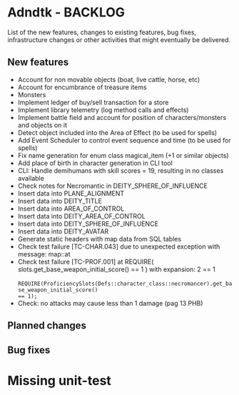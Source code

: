 # Adndtk - BACKLOG
 
List of the new features, changes to existing features, bug fixes, infrastructure changes or other activities that might eventually be delivered.

## New features
  * Account for non movable objects (boat, live cattle, horse, etc)
  * Account for encumbrance of treasure items
  * Monsters
  * Implement ledger of buy/sell transaction for a store
  * Implement library telemetry (log method calls and effects)
  * Implement battle field and account for position of characters/monsters and objects on it
  * Detect object included into the Area of Effect (to be used for spells)
  * Add Event Scheduler to control event sequence and time (to be used for spells)
  * Fix name generation for enum class magical_item (+1 or similar objects)
  * Add place of birth in character generation in CLI tool
  * CLI: Handle demihumans with skill scores = 19, resulting in no classes available
  * Check notes for Necromantic in DEITY_SPHERE_OF_INFLUENCE
  * Insert data into PLANE_ALIGNMENT
  * Insert data into DEITY_TITLE
  * Insert data into AREA_OF_CONTROL
  * Insert data into DEITY_AREA_OF_CONTROL
  * Insert data into DEITY_SPHERE_OF_INFLUENCE
  * Insert data into DEITY_AVATAR
  * Generate static headers with map data from SQL tables
  * Check test failure [TC-CHAR.043] due to unexpected exception with message: map::at
  * Check test failure [TC-PROF.001] at REQUIRE( slots.get_base_weapon_initial_score() == 1 ) with expansion: 2 == 1
        <br><code>
        REQUIRE(ProficiencySlots(Defs::character_class::necromancer).get_base_weapon_initial_score() == 1);
        </code>
  * Check: no attacks may cause less than 1 damage (pag 13 PHB)
  
## Planned changes

## Bug fixes

# Missing unit-test